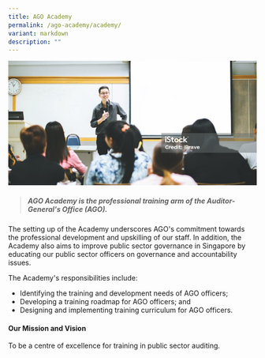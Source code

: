 ```yaml
---
title: AGO Academy
permalink: /ago-academy/academy/
variant: markdown
description: ""
---
```

![](/images/banner_academy.png)

> ##### **AGO Academy is the professional training arm of the Auditor-General's Office (AGO).** 

The setting up of the Academy underscores AGO's commitment towards the professional development and upskilling of our staff. In addition, the Academy also aims to improve public sector governance in Singapore by educating our public sector officers on governance and accountability issues.

The Academy's responsibilities include:
* Identifying the training and development needs of AGO officers;
* Developing a training roadmap for AGO officers; and
* Designing and implementing training curriculum for AGO officers.

#### Our Mission and Vision

To be a centre of excellence for training in public sector auditing.